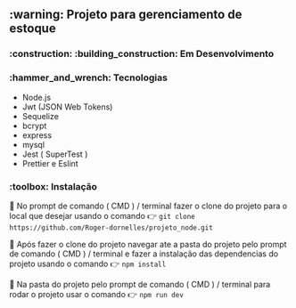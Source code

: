
<h2> :warning: Projeto para gerenciamento de estoque</h2>

<h3> :construction: :building_construction: Em Desenvolvimento </h3>

<h3> :hammer_and_wrench: Tecnologias</h3>

- Node.js
- Jwt (JSON Web Tokens)
- Sequelize
- bcrypt
- express
- mysql
- Jest ( SuperTest )
- Prettier e Eslint

<h3> :toolbox: Instalação </h3>

:wrench: No prompt de comando ( CMD ) / terminal fazer o clone do projeto para o local que desejar usando o comando  :point_right: `git clone https://github.com/Roger-dornelles/projeto_node.git ` 

:wrench: Após fazer o clone do projeto navegar ate a pasta do projeto pelo prompt de comando ( CMD ) / terminal e fazer a instalação das dependencias do projeto usando o comando :point_right: `npm install`

:wrench: Na pasta do projeto pelo prompt de comando ( CMD ) / terminal para rodar o projeto usar o comando :point_right: `npm run dev`
